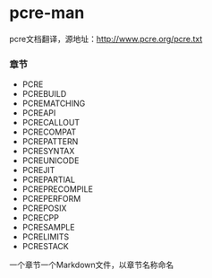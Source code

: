 pcre-man
========

pcre文档翻译，源地址：http://www.pcre.org/pcre.txt

### 章节
- PCRE
- PCREBUILD
- PCREMATCHING
- PCREAPI
- PCRECALLOUT
- PCRECOMPAT
- PCREPATTERN
- PCRESYNTAX
- PCREUNICODE
- PCREJIT
- PCREPARTIAL
- PCREPRECOMPILE
- PCREPERFORM
- PCREPOSIX
- PCRECPP
- PCRESAMPLE
- PCRELIMITS
- PCRESTACK

一个章节一个Markdown文件，以章节名称命名

